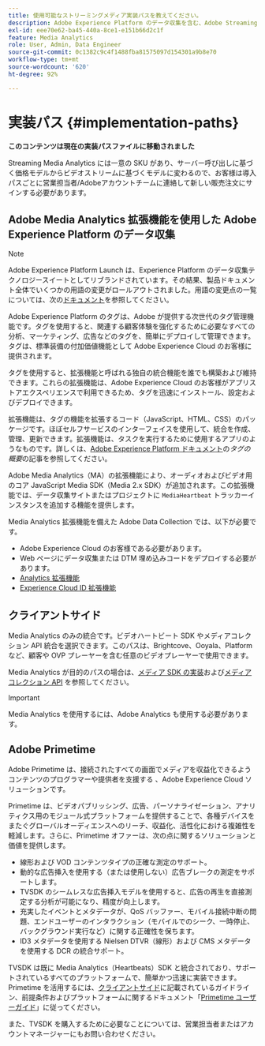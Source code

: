 ```yaml
---
title: 使用可能なストリーミングメディア実装パスを教えてください。
description: Adobe Experience Platform のデータ収集を含む、Adobe Streaming Media の実装パスについて説明します。
exl-id: eee70e62-ba45-440a-8ce1-e151b66d2c1f
feature: Media Analytics
role: User, Admin, Data Engineer
source-git-commit: 0c1382c9c4f1488fba81575097d154301a9b8e70
workflow-type: tm+mt
source-wordcount: '620'
ht-degree: 92%

---
```


# 実装パス {#implementation-paths}

**このコンテンツは現在の実装パスファイルに移動されました**

Streaming Media Analytics には一意の SKU があり、サーバー呼び出しに基づく価格モデルからビデオストリームに基づくモデルに変わるので、お客様は導入パスごとに営業担当者/Adobeアカウントチームに連絡して新しい販売注文にサインする必要があります。

## Adobe Media Analytics 拡張機能を使用した Adobe Experience Platform のデータ収集

>[!NOTE]
>Adobe Experience Platform Launch は、Experience Platform のデータ収集テクノロジースイートとしてリブランドされています。その結果、製品ドキュメント全体でいくつかの用語の変更がロールアウトされました。用語の変更点の一覧については、次の[ドキュメント](https://experienceleague.adobe.com/docs/experience-platform/tags/term-updates.html?lang=ja)を参照してください。


Adobe Experience Platform のタグは、Adobe が提供する次世代のタグ管理機能です。タグを使用すると、関連する顧客体験を強化するために必要なすべての分析、マーケティング、広告などのタグを、簡単にデプロイして管理できます。タグは、標準装備の付加価値機能として Adobe Experience Cloud のお客様に提供されます。

タグを使用すると、拡張機能と呼ばれる独自の統合機能を誰でも構築および維持できます。これらの拡張機能は、Adobe Experience Cloud のお客様がアプリストアエクスペリエンスで利用できるため、タグを迅速にインストール、設定およびデプロイできます。

拡張機能は、タグの機能を拡張するコード（JavaScript、HTML、CSS）のパッケージです。ほぼセルフサービスのインターフェイスを使用して、統合を作成、管理、更新できます。拡張機能は、タスクを実行するために使用するアプリのようなものです。詳しくは、[Adobe Experience Platform ドキュメント](https://experienceleague.adobe.com/docs/experience-platform/tags/home.html?lang=ja)の&#x200B;*タグの概要*&#x200B;の記事を参照してください。

Adobe Media Analytics（MA）の拡張機能により、オーディオおよびビデオ用のコア JavaScript Media SDK（Media 2.x SDK）が追加されます。この拡張機能では、データ収集サイトまたはプロジェクトに `MediaHeartbeat` トラッカーインスタンスを追加する機能を提供します。

Media Analytics 拡張機能を備えた Adobe Data Collection では、以下が必要です。
* Adobe Experience Cloud のお客様である必要があります。
* Web ページにデータ収集または DTM 埋め込みコードをデプロイする必要があります。
* [Analytics 拡張機能](https://experienceleague.adobe.com/docs/experience-platform/tags/extensions/adobe/analytics/overview.html?lang=ja)
* [Experience Cloud ID 拡張機能](https://experienceleague.adobe.com/docs/experience-platform/tags/extensions/adobe/id-service/overview.html?lang=ja)


## クライアントサイド

Media Analytics のみの統合です。ビデオハートビート SDK やメディアコレクション API 統合を選択できます。このパスは、Brightcove、Ooyala、Platform など、顧客や OVP プレーヤーを含む任意のビデオプレーヤーで使用できます。

Media Analytics が目的のパスの場合は、[メディア SDK の実装](/help/legacy/setup/legacy-setup-overview.md)および[メディアコレクション API](/help/implementation/media-collection-api/mc-api-overview.md) を参照してください。

>[!IMPORTANT]
>Media Analytics を使用するには、Adobe Analytics も使用する必要があります。

## Adobe Primetime

Adobe Primetime は、接続されたすべての画面でメディアを収益化できるようコンテンツのプログラマーや提供者を支援する 、Adobe Experience Cloud ソリューションです。

Primetime は、ビデオパブリッシング、広告、パーソナライゼーション、アナリティクス用のモジュール式プラットフォームを提供することで、各種デバイスをまたぐグローバルオーディエンスへのリーチ、収益化、活性化における複雑性を軽減します。さらに、Primetime オファーは、次の点に関するソリューションと価値を提供します。

* 線形および VOD コンテンツタイプの正確な測定のサポート。
* 動的な広告挿入を使用する（または使用しない）広告ブレークの測定をサポートします。
* TVSDK のシームレスな広告挿入モデルを使用すると、広告の再生を直接測定する分析が可能になり、精度が向上します。
* 充実したイベントとメタデータが、QoS バッファー、モバイル接続中断の問題、エンドユーザーのインタラクション（モバイルでのシーク、一時停止、バックグラウンド実行など）に関する正確性を保ちます。
* ID3 メタデータを使用する Nielsen DTVR（線形）および CMS メタデータを使用する DCR の統合サポート。


TVSDK は既に Media Analytics（Heartbeats）SDK と統合されており、サポートされているすべてのプラットフォームで、簡単かつ迅速に実装できます。Primetime を活用するには、[クライアントサイド](/help/legacy/intro-to-ava/implementation-paths/client-side-path.md)に記載されているガイドライン、前提条件およびプラットフォームに関するドキュメント「[Primetime ユーザーガイド](https://helpx.adobe.com/jp/support/primetime.html)」に従ってください。

また、TVSDK を購入するために必要なことについては、営業担当者またはアカウントマネージャーにもお問い合わせください。
